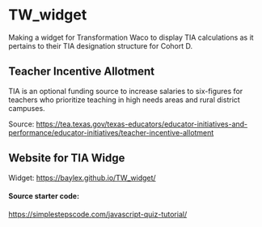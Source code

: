 # TW_widget
Making a widget for Transformation Waco to display TIA calculations as it pertains to their TIA designation structure for Cohort D.

## Teacher Incentive Allotment
TIA is an optional funding source to increase salaries to six-figures for teachers who prioritize teaching in high needs areas and rural district campuses.

Source: https://tea.texas.gov/texas-educators/educator-initiatives-and-performance/educator-initiatives/teacher-incentive-allotment

## Website for TIA Widge
Widget: https://baylex.github.io/TW_widget/


#### Source starter code:
https://simplestepscode.com/javascript-quiz-tutorial/
